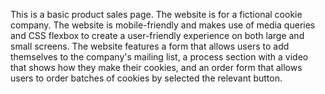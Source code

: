 This is a basic product sales page. The website is for a fictional cookie company. The website is mobile-friendly and makes use of media queries and CSS flexbox to create a user-friendly experience on both large and small screens. The website features a form that allows users to add themselves to the company's mailing list, a process section with a video that shows how they make their cookies, and an order form that allows users to order batches of cookies by selected the relevant button. 
